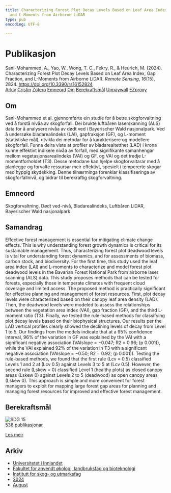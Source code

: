 ```yaml
---
title: Characterizing Forest Plot Decay Levels Based on Leaf Area Index, Gap Fraction,
  and L-Moments from Airborne LiDAR
type: pub
encoding: UTF-8

---
```

<h1>Publikasjon</h1>
<article id="csl-bib-container-HXU6X6M2" class="csl-bib-container">
  <div class="csl-bib-body"> <div class="csl-entry">Sani-Mohammed, A., Yao, W., Wong, T. C., Fekry, R., &#38; Heurich, M. (2024). Characterizing Forest Plot Decay Levels Based on Leaf Area Index, Gap Fraction, and L-Moments from Airborne LiDAR. <i>Remote Sensing</i>, <i>16</i>(15), 2824. <a href="https://doi.org/10.3390/rs16152824">https://doi.org/10.3390/rs16152824</a></div> </div>
  <div class="csl-bib-buttons">
    <a href="#taxonomy-article-HXU6X6M2" alt="archive" class="csl-bib-button">Arkiv</a>
    <a href="https://app.cristin.no/results/show.jsf?id=2289404" alt="Cristin" class="csl-bib-button">Cristin</a>
    <a href="http://zotero.org/groups/5881554/items/HXU6X6M2" alt="Zotero" class="csl-bib-button">Zotero</a>
    <a href="#keywords-article-HXU6X6M2" alt="keywords" class="csl-bib-button">Emneord</a>
    <a href="#about-article-HXU6X6M2" alt="about_pub" class="csl-bib-button">Om</a>
    <a href="#sdg-article-HXU6X6M2" alt="sdg" class="csl-bib-button">Berekraftsmål</a>
    <a href="https://doi.org/10.3390/rs16152824" alt="Unpaywall" class="csl-bib-button">Unpaywall</a>
    <a href="https://doi.org/10.3390/rs16152824" alt="EZproxy" class="csl-bib-button">EZproxy</a>
  </div>
  <div id="csl-bib-meta-container-HXU6X6M2"></div>
</article>
<div id="csl-bib-meta-HXU6X6M2" class="csl-bib-meta">
  <article id="about-article-HXU6X6M2" class="about_pub-article">
    <h1>Om</h1>
    Sani-Mohammed et al. gjennomførte ein studie for å betre skogforvaltning ved å forstå nivåa av skogforfall. Dei brukte luftbåren laserskanning (ALS) data for å analysere nivåa av dødt ved i Bayerischer Wald nasjonalpark. Ved å undersøke bladarealindeks (LAI), gapfraksjon (GF), og L-moment (statistiske mål), utvikla dei metodar for å karakterisere og modellere skogforfall. Funna deira viste at profiler av bladarealtetthet (LAD) i krona kunne effektivt indikere nivåa av forfall, med signifikante samanhengar mellom vegetasjonsarealindeks (VAI) og GF, og VAI og det tredje L-momentforholdet (T3). Desse metodane kan hjelpe skogforvaltarar med å planlegge og forvalte ressursar meir effektivt, spesielt i tempererte skogar med hyppig skydekking. Denne tilnærminga forenklar klassifiseringa av skogforfallnivå, og bidrar til berekraftig skogforvaltning.
  </article>
  <article id="keywords-article-HXU6X6M2" class="keywords-article">
    <h1>Emneord</h1>
    Skogforvaltning, Dødt ved-nivå, Bladarealindeks, Luftbåren LiDAR, Bayerischer Wald nasjonalpark
  </article>
  <article id="abstract-article-HXU6X6M2" class="abstract-article">
    <h1>Samandrag</h1>
    Effective forest management is essential for mitigating climate change effects. This is why understanding forest growth dynamics is critical for its sustainable management. Thus, characterizing forest plot deadwood levels is vital for understanding forest dynamics, and for assessments of biomass, carbon stock, and biodiversity. For the first time, this study used the leaf area index (LAI) and L-moments to characterize and model forest plot deadwood levels in the Bavarian Forest National Park from airborne laser scanning (ALS) data. This study proposes methods that can be tested for forests, especially those in temperate climates with frequent cloud coverage and limited access. The proposed method is practically significant for effective planning and management of forest resources. First, plot decay levels were characterized based on their canopy leaf area density (LAD). Then, the deadwood levels were modeled to assess the relationships between the vegetation area index (VAI), gap fraction (GF), and the third L-moment ratio (T3). Finally, we tested the rule-based methods for classifying plot decay levels based on their biophysical structures. Our results per the LAD vertical profiles clearly showed the declining levels of decay from Level 1 to 5. Our findings from the models indicate that at a 95% confidence interval, 96% of the variation in GF was explained by the VAI with a significant negative association (VAIslope = −0.047; R2 = 0.96; (p 0.001)), while the VAI explained 92% of the variation in T3 with a significant negative association (VAIslope = −0.50; R2 = 0.92; (p 0.001)). Testing the rule-based methods, we found that the first rule (Lcv = 0.5) classified Levels 1 and 2 at (Lcv 0.5) against Levels 3 to 5 at (Lcv 0.5). However, the second rule (Lskew = 0) classified Level 1 (healthy plots) as closed canopy areas (Lskew 0) against Levels 2 to 5 (deadwood) as open canopy areas (Lskew 0). This approach is simple and more convenient for forest managers to exploit for mapping large forest gap areas for planning and managing forest resources for improved and effective forest management.
  </article>
  <article id="sdg-article-HXU6X6M2" class="sdg-article">
    <h1>Berekraftsmål</h1>
    <div class="sdg-container"><div id="sdg15" class="sdg">
        <img src="{{< params subfolder >}}images/sdg/sdg15_nn.png" class="image" alt="SDG 15">
        <div class="sdg-overlay">
          <a href="/nn/archive/?key=?sdg=15#archive" class="sdg-publication-count"><span>538</span> publikasjonar</a>
          <p><a href="https://fn.no/om-fn/fns-baerekraftsmaal/livet-paa-land?lang=nno-NO" class="sdg-read-more">Les meir</a></p>
        </div>
      </div></div>
  </article>
  <article id="taxonomy-article-HXU6X6M2" class="taxonomy-article">
    <h1>Arkiv</h1>
    <ul>
      <li>
        <a href="/nn/archive/?key=3DCRN523">Universitetet i Innlandet</a>
      </li>
      <li>
        <a href="/nn/archive/?key=T77LXH6D">Fakultet for anvendt økologi, landbruksfag og bioteknologi</a>
      </li>
      <li>
        <a href="/nn/archive/?key=7TRARPE3">Institutt for skog- og utmarksfag</a>
      </li>
      <li>
        <a href="/nn/archive/?key=A4XX8HDP">2024</a>
      </li>
      <li>
        <a href="/nn/archive/?key=HFYJIYIE">August</a>
      </li>
    </ul>
  </article>
</div>
